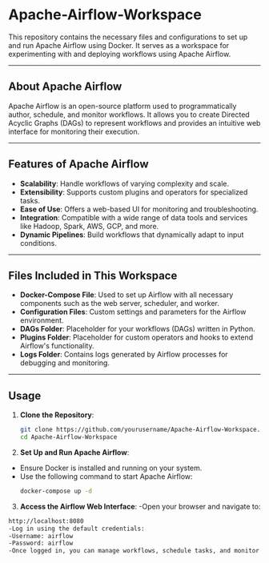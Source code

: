 # Apache-Airflow-Workspace

This repository contains the necessary files and configurations to set up and run Apache Airflow using Docker. It serves as a workspace for experimenting with and deploying workflows using Apache Airflow.

---

## About Apache Airflow

Apache Airflow is an open-source platform used to programmatically author, schedule, and monitor workflows. It allows you to create Directed Acyclic Graphs (DAGs) to represent workflows and provides an intuitive web interface for monitoring their execution.

---

## Features of Apache Airflow

- **Scalability**: Handle workflows of varying complexity and scale.
- **Extensibility**: Supports custom plugins and operators for specialized tasks.
- **Ease of Use**: Offers a web-based UI for monitoring and troubleshooting.
- **Integration**: Compatible with a wide range of data tools and services like Hadoop, Spark, AWS, GCP, and more.
- **Dynamic Pipelines**: Build workflows that dynamically adapt to input conditions.

---

## Files Included in This Workspace

- **Docker-Compose File**: Used to set up Airflow with all necessary components such as the web server, scheduler, and worker.
- **Configuration Files**: Custom settings and parameters for the Airflow environment.
- **DAGs Folder**: Placeholder for your workflows (DAGs) written in Python.
- **Plugins Folder**: Placeholder for custom operators and hooks to extend Airflow's functionality.
- **Logs Folder**: Contains logs generated by Airflow processes for debugging and monitoring.

---

## Usage

1. **Clone the Repository**:
   ```bash
   git clone https://github.com/yourusername/Apache-Airflow-Workspace.git
   cd Apache-Airflow-Workspace
2. **Set Up and Run Apache Airflow**:

- Ensure Docker is installed and running on your system.
- Use the following command to start Apache Airflow:
  ```bash
  docker-compose up -d
3. **Access the Airflow Web Interface**:
-Open your browser and navigate to:
  ```bash
http://localhost:8080
-Log in using the default credentials:
-Username: airflow
-Password: airflow
-Once logged in, you can manage workflows, schedule tasks, and monitor executions through the user-friendly web interface.
